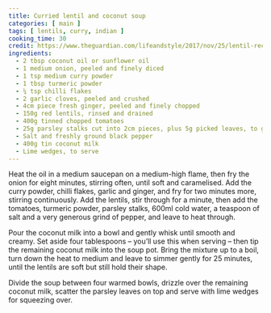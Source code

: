 ```yaml
---
title: Curried lentil and coconut soup
categories: [ main ]
tags: [ lentils, curry, indian ]
cooking_time: 30
credit: https://www.theguardian.com/lifeandstyle/2017/nov/25/lentil-recipes-curried-coconut-soup-aubergine-stew-sweet-potato-croquettes-fritters-yotam-ottolenghi
ingredients:
  - 2 tbsp coconut oil or sunflower oil
  - 1 medium onion, peeled and finely diced 
  - 1 tsp medium curry powder
  - 1 tbsp turmeric powder
  - ¼ tsp chilli flakes
  - 2 garlic cloves, peeled and crushed
  - 4cm piece fresh ginger, peeled and finely chopped
  - 150g red lentils, rinsed and drained
  - 400g tinned chopped tomatoes
  - 25g parsley stalks cut into 2cm pieces, plus 5g picked leaves, to garnish
  - Salt and freshly ground black pepper
  - 400g tin coconut milk 
  - Lime wedges, to serve
---
```



Heat the oil in a medium saucepan on a medium-high flame, then fry the onion for eight minutes, stirring often, until soft and caramelised. Add the curry powder, chilli flakes, garlic and ginger, and fry for two minutes more, stirring continuously. Add the lentils, stir through for a minute, then add the tomatoes, turmeric powder, parsley stalks, 600ml cold water, a teaspoon of salt and a very generous grind of pepper, and leave to heat through.

Pour the coconut milk into a bowl and gently whisk until smooth and creamy. Set aside four tablespoons – you’ll use this when serving – then tip the remaining coconut milk into the soup pot. Bring the mixture up to a boil, turn down the heat to medium and leave to simmer gently for 25 minutes, until the lentils are soft but still hold their shape.

Divide the soup between four warmed bowls, drizzle over the remaining coconut milk, scatter the parsley leaves on top and serve with lime wedges for squeezing over.